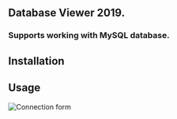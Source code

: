 ## Database Viewer 2019. 
### Supports working with MySQL database.

## Installation

## Usage

![Connection form](https://gitlab.kharkov.dbbest.com/java-students/anatolii-nosenko-student-project/blob/master/images_for_presentation/connection_form.png)
